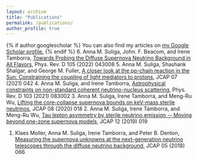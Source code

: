 ```yaml
---
layout: archive
title: "Publications"
permalink: /publications/
author_profile: true
---
```


{% if author.googlescholar %}
  You can also find my articles on <u><a href="{{author.googlescholar}}">my Google Scholar profile</a>.</u>
{% endif %}
6. Anna M. Suliga, John. F. Beacom, and Irene Tamborra, [Towards Probing the Diffuse Supernova Neutrino Background in All Flavors](https://inspirehep.net/literature/1992973), Phys. Rev. D 105 (2022) 043008
5. Anna M. Suliga, Shashank Shalgar, and George M. Fuller, [A closer look at the pp-chain reaction in the Sun: Constraining the coupling of light mediators to protons](https://inspirehep.net/literature/1837832), JCAP 07 (2021) 042
4. Anna M. Suliga, and Irene Tamborra, [Astrophysical constraints on non-standard coherent neutrino-nucleus scattering](https://inspirehep.net/literature/1826617), Phys. Rev. D 103 (2021) 083002 
3. Anna M. Suliga, Irene Tamborra, and Meng-Ru Wu, [Lifting the core-collapse supernova bounds on keV-mass sterile neutrinos](https://inspirehep.net/literature/1792755), JCAP 08 (2020) 018
2. Anna M. Suliga, Irene Tamborra, and Meng-Ru Wu, [Tau lepton asymmetry by sterile neutrino emission -- Moving beyond one-zone supernova models](https://inspirehep.net/literature/1751959), JCAP 12 (2019) 019
1. Klaes Moller, Anna M. Suliga, Irene Tamborra, and Peter B. Denton, [Measuring the supernova unknowns at the next-generation neutrino telescopes through the diffuse neutrino background](https://inspirehep.net/literature/1667039), JCAP 05 (2018) 066

<!---
#{% include base_path %}

#{% for post in site.publications reversed %}
#  {% include archive-single.html %}
#{% endfor %}
-->
